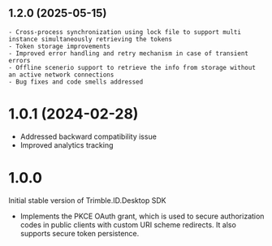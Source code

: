 ## 1.2.0 (2025-05-15)
	- Cross-process synchronization using lock file to support multi instance simultaneously retrieving the tokens
    - Token storage improvements
    - Improved error handling and retry mechanism in case of transient errors
    - Offline scenerio support to retrieve the info from storage without an active network connections
    - Bug fixes and code smells addressed

# 1.0.1 (2024-02-28)
- Addressed backward compatibility issue
- Improved analytics tracking

# 1.0.0

Initial stable version of Trimble.ID.Desktop SDK

- Implements the PKCE OAuth grant, which is used to secure authorization codes in public clients with custom URI scheme redirects. It also supports secure token persistence.

